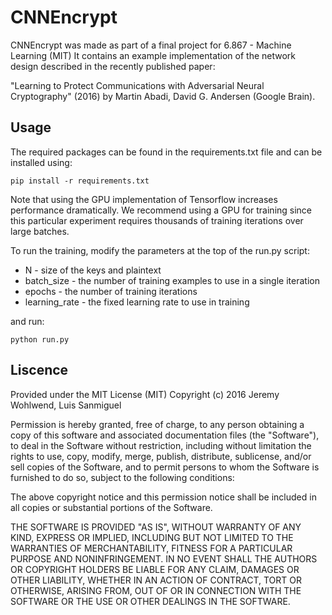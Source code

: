 # CNNEncrypt

CNNEncrypt was made as part of a final project for 6.867 - Machine Learning (MIT)
It contains an example implementation of the network design described in the recently published paper:

"Learning to Protect Communications with Adversarial Neural Cryptography" (2016) by  Martin Abadi, David G. Andersen (Google Brain).

## Usage 

The required packages can be found in the requirements.txt file and can be installed using:  

`pip install -r requirements.txt`

Note that using the GPU implementation of Tensorflow increases performance dramatically.
We recommend using a GPU for training since this particular 
experiment requires thousands of training iterations over large batches.

To run the training, modify the parameters at the top of the run.py script:   

* N - size of the keys and plaintext  
* batch_size - the number of training examples to use in a single iteration
* epochs - the number of training iterations
* learning_rate - the fixed learning rate to use in training

and run:  

`python run.py`

## Liscence

Provided under the MIT License (MIT)
Copyright (c) 2016 Jeremy Wohlwend, Luis Sanmiguel

Permission is hereby granted, free of charge, to any person obtaining 
a copy of this software and associated documentation files (the "Software"),
to deal in the Software without restriction, including without limitation
the rights to use, copy, modify, merge, publish, distribute, sublicense,
and/or sell copies of the Software, and to permit persons to whom the Software
is furnished to do so, subject to the following conditions:

The above copyright notice and this permission notice shall be included
in all copies or substantial portions of the Software.

THE SOFTWARE IS PROVIDED "AS IS", WITHOUT WARRANTY OF ANY KIND, EXPRESS OR IMPLIED,
INCLUDING BUT NOT LIMITED TO THE WARRANTIES OF MERCHANTABILITY,
FITNESS FOR A PARTICULAR PURPOSE AND NONINFRINGEMENT. 
IN NO EVENT SHALL THE AUTHORS OR COPYRIGHT HOLDERS BE LIABLE FOR ANY CLAIM,
DAMAGES OR OTHER LIABILITY, WHETHER IN AN ACTION OF CONTRACT,
TORT OR OTHERWISE, ARISING FROM, OUT OF OR IN CONNECTION WITH THE SOFTWARE
OR THE USE OR OTHER DEALINGS IN THE SOFTWARE.
